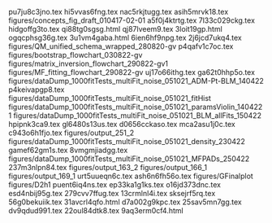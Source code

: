 pu7ju8c3jno.tex
hi5vvas6fng.tex
nac5rkjtugg.tex
asih5mrvk18.tex
figures/concepts_fig_draft_010417-02-01
a5f0j4ktrtg.tex
7l33c029ckg.tex
hidgoffg3to.tex
qi88tg0sgsg.html
qj87lveem9.tex
3loit19gp.html
ogqcphsg36g.tex
3u1vm4gaba.html
6ien6hf9npg.tex
2j6jcd7ukq4.tex
figures/QM_unified_schema_wrapped_280820-gv
p4qafv1c7oc.tex
figures/bootstrap_flowchart_030822-gv
figures/matrix_inversion_flowchart_290822-gv1
figures/MF_fitting_flowchart_290822-gv
uj17o66ithg.tex
ga62t0hhp5o.tex
figures/dataDump_1000fitTests_multiFit_noise_051021_ADM-Pt-BLM_140422
p4keivapgp8.tex
figures/dataDump_1000fitTests_multiFit_noise_051021_fitHist
figures/dataDump_1000fitTests_multiFit_noise_051021_paramsViolin_1404221
figures/dataDump_1000fitTests_multiFit_noise_051021_BLM_allFits_150422
hpipnk3ca9.tex
gl6480s13us.tex
d0656cckaso.tex
mca2asu1j0c.tex
c943o6h1fjo.tex
figures/output_251_2
figures/dataDump_1000fitTests_multiFit_noise_051021_density_230422
gamef62gm1s.tex
8vmgmjiadgg.tex
figures/dataDump_1000fitTests_multiFit_noise_051021_MFPADs_250422
237m3nlpn84.tex
figures/output_163_2
figures/output_166_1
figures/output_169_1
urt5uueqn6c.tex
ash6n6fh56o.tex
figures/GFinalplot
figures/D2h1
puent6iq4ns.tex
ep33ka1g1ks.tex
o16jd373dnc.tex
esd4nbij95g.tex
279cvv7ffug.tex
13crmlnl4i.tex
sksejrf5rq.tex
56g0bekuiik.tex
31avcrl4qfo.html
d7a002g9kpc.tex
25sav5mn7gg.tex
dv9qdud991.tex
22oul84dtk8.tex
9aq3erm0cf4.html